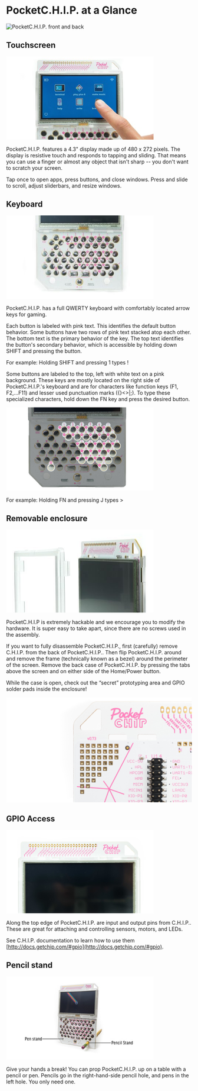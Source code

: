 # PocketC.H.I.P. at a Glance

![PocketC.H.I.P. front and back](front-and-back.png)

## Touchscreen

![touchscreen](images/finger-on-screen.jpg)

PocketC.H.I.P. features a 4.3" display made up of 480 x 272 pixels. The display is resistive touch and responds to tapping and sliding. That means you can use a finger or almost any object that isn't sharp -- you don't want to scratch your screen.

Tap once to open apps, press buttons, and close windows.
Press and slide to scroll, adjust sliderbars, and resize windows.

## Keyboard

![Keyboard layout](images/keyboard.jpg)

PocketC.H.I.P. has a full QWERTY keyboard with comfortably located arrow keys for gaming. 

Each button is labeled with pink text. This identifies the default button behavior. Some buttons have two rows of pink text stacked atop each other. The bottom text is the primary behavior of the key. The top text identifies the button's secondary behavior, which is accessible by holding down SHIFT and pressing the button. 

For example: Holding SHIFT and pressing 1 types ! 

Some buttons are labeled to the top, left with white text on a pink background. These keys are mostly located on the right side of PocketC.H.I.P.'s keyboard and are for characters like function keys (F1, F2,...F11) and lesser used punctuation marks ({}<>|;). To type these specialized characters, hold down the FN key and press the desired button.

![Function keys](images/function-keys.jpg)

For example: Holding FN and pressing J types >

## Removable enclosure

![Bezel](images/bezel.jpg)

PocketC.H.I.P is extremely hackable and we encourage you to modify the hardware. It is super easy to take apart, since there are no screws used in the assembly. 

If you want to fully disassemble PocketC.H.I.P., first (carefully) remove C.H.I.P. from the back of PocketC.H.I.P.. Then flip PocketC.H.I.P. around and remove the frame (technically known as a bezel) around the perimeter of the screen. Remove the back case of PocketC.H.I.P. by pressing the tabs above the screen and on either side of the Home/Power button.

While the case is open, check out the “secret” prototyping area and GPIO solder pads inside the enclosure!

![Open PocketC.H.I.P. to reveal a secret prototyping area](images/secret.jpg)

## GPIO Access

![GPIO](images/gpio.jpg)

Along the top edge of PocketC.H.I.P. are input and output pins from C.H.I.P.. These are great for attaching and controlling sensors, motors, and LEDs. 

See C.H.I.P. documentation to learn how to use them [http://docs.getchip.com/#gpio](http://docs.getchip.com/#gpio).

## Pencil stand

![Stand it up with a pencil](images/stand.jpg)

Give your hands a break! You can prop PocketC.H.I.P. up on a table with a pencil or pen. Pencils go in the right-hand-side pencil hole, and pens in the left hole. You only need one.
